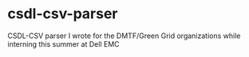 # csdl-csv-parser
CSDL-CSV parser I wrote for the DMTF/Green Grid organizations while interning this summer at Dell EMC
